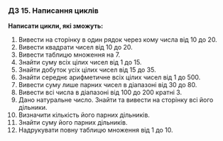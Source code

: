 ### ДЗ 15. Написання циклів

**Написати цикли, які зможуть:**

1. Вивести на сторінку в один рядок через кому числа від 10 до 20.
2. Вивести квадрати чисел від 10 до 20.
3. Вивести таблицю множення на 7.
4. Знайти суму всіх цілих чисел від 1 до 15.
5. Знайти добуток усіх цілих чисел від 15 до 35.
6. Знайти середнє арифметичне всіх цілих чисел від 1 до 500.
7. Вивести суму лише парних чисел в діапазоні від 30 до 80.
8. Вивести всі числа в діапазоні від 100 до 200 кратні 3.
9. Дано натуральне число. Знайти та вивести на сторінку всі його дільники.
10. Визначити кількість його парних дільників.
11. Знайти суму його парних дільників.
12. Надрукувати повну таблицю множення від 1 до 10.
